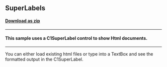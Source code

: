 ## SuperLabels
#### [Download as zip](https://grapecity.github.io/DownGit/#/home?url=https://github.com/GrapeCity/ComponentOne-WinForms-Samples/tree/master/NetFramework\SuperTooltip\VB\SuperLabels)
____
#### This sample uses a C1SuperLabel control to show Html documents.
____
You can either load existing html files or type into a TextBox and see the formatted output in the C1SuperLabel. 